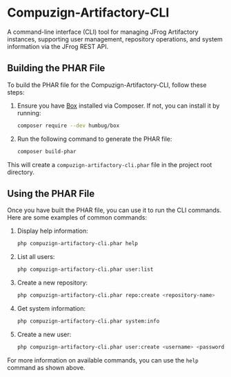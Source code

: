 # Compuzign-Artifactory-CLI
A command-line interface (CLI) tool for managing JFrog Artifactory instances, supporting user management, repository operations, and system information via the JFrog REST API.

## Building the PHAR File

To build the PHAR file for the Compuzign-Artifactory-CLI, follow these steps:

1. Ensure you have [Box](https://github.com/box-project/box) installed via Composer. If not, you can install it by running:

    ```bash
    composer require --dev humbug/box
    ```

2. Run the following command to generate the PHAR file:

    ```bash
    composer build-phar
    ```

This will create a `compuzign-artifactory-cli.phar` file in the project root directory.

## Using the PHAR File

Once you have built the PHAR file, you can use it to run the CLI commands. Here are some examples of common commands:

1. Display help information:

    ```bash
    php compuzign-artifactory-cli.phar help
    ```

2. List all users:

    ```bash
    php compuzign-artifactory-cli.phar user:list
    ```

3. Create a new repository:

    ```bash
    php compuzign-artifactory-cli.phar repo:create <repository-name>
    ```

4. Get system information:

    ```bash
    php compuzign-artifactory-cli.phar system:info
    ```

5. Create a new user:

    ```bash
    php compuzign-artifactory-cli.phar user:create <username> <password> <email> [--admin]
    ```

For more information on available commands, you can use the `help` command as shown above.
